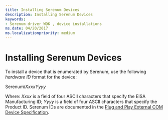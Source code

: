 ```yaml
---
title: Installing Serenum Devices
description: Installing Serenum Devices
keywords:
- Serenum driver WDK , device installations
ms.date: 04/20/2017
ms.localizationpriority: medium
---
```


# Installing Serenum Devices





To install a device that is enumerated by Serenum, use the following *hardware ID* format for the device:

Serenum\\*XxxxYyyy*

Where: *Xxxx* is a field of four ASCII characters that specify the EISA Manufacturing ID; *Yyyy* is a field of four ASCII characters that specify the Product ID. Serenum IDs are documented in the [Plug and Play External COM Device Specification](/previous-versions/windows/hardware/design/dn614609(v=vs.85)).

 


